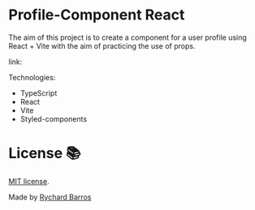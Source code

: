 # Profile-Component React

The aim of this project is to create a component for a user profile using React + Vite with the aim of practicing the use of props.

link:

Technologies:
- TypeScript
- React
- Vite
- Styled-components

# License 📚
[MIT license](LICENSE).

Made by [Rychard Barros](https://github.com/rychardbarros)
